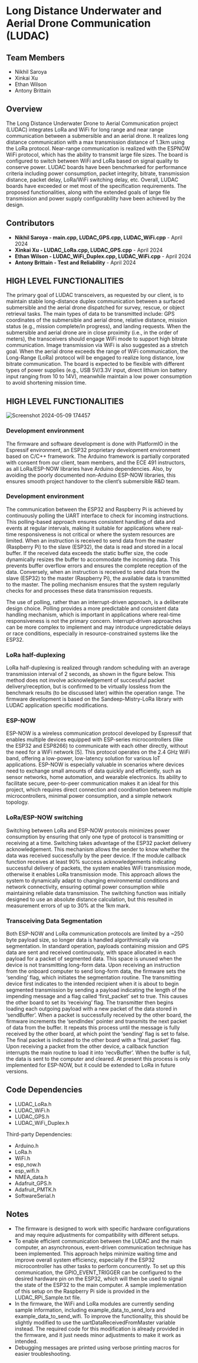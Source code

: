 # Long Distance Underwater and Aerial Drone Communication (LUDAC)

## Team Members

- Nikhil Saroya
- Xinkai Xu
- Ethan Wilson
- Antony Brittain

## Overview

The Long Distance Underwater Drone to Aerial Communication project (LUDAC) integrates LoRa and WiFi for long range and near range communication between a submersible and an aerial drone. It realizes long distance communication with a max transmission distance of 1.3km using the LoRa protocol. Near-range communication is realized with the ESPNOW WiFi protocol, which has the ability to transmit large file sizes. The board is configured to switch between WiFi and LoRa based on signal quality to conserve power. LUDAC boards have been benchmarked for performance criteria including power consumption, packet integrity, bitrate, transmission distance, packet delay, LoRa/WiFi switching delay, etc. Overall, LUDAC boards have exceeded or met most of the specification requirements. The proposed functionalities, along with the extended goals of large file transmission and power supply configurability have been achieved by the design.

## Contributors

- **Nikhil Saroya - main.cpp, LUDAC_GPS.cpp, LUDAC_WiFi.cpp** - April 2024
- **Xinkai Xu - LUDAC_LoRa.cpp, LUDAC_GPS.cpp** - April 2024
- **Ethan Wilson - LUDAC_WiFi_Duplex.cpp, LUDAC_WiFi.cpp** - April 2024
- **Antony Brittain - Test and Reliability** - April 2024

## HIGH LEVEL FUNCTIONALITIES

The primary goal of LUDAC transceivers, as requested by our client, is to maintain stable long-distance duplex communication between a surfaced submersible and the aerial drone dispatched for survey, rescue, or object retrieval tasks. The main types of data to be transmitted include: GPS coordinates of the submersible and aerial drone, relative distance, mission status (e.g., mission complete/in progress), and landing requests. When the submersible and aerial drone are in close proximity (i.e., in the order of meters), the transceivers should engage WiFi mode to support high bitrate communication. Image transmission via WiFi is also suggested as a stretch goal. When the aerial drone exceeds the range of WiFi communication, the Long-Range (LoRa) protocol will be engaged to realize long distance, low bitrate communication. The board is expected to be flexible with different types of power supplies (e.g., USB 5V/3.3V input, direct lithium ion battery input ranging from 10 to 14V), meanwhile maintain a low power consumption to avoid shortening mission time. 

## HIGH LEVEL FUNCTIONALITIES

![Screenshot 2024-05-09 174457](https://github.com/NSaroya/LUDACv2/assets/156468713/260c746f-4a29-448f-97e1-7040bcef3ed7)

### Development environment
The firmware and software development is done with PlatformIO in the Espressif environment, an ESP32 proprietary development environment based on C/C++ framework. The Arduino framework is partially corporated with consent from our client, team members, and the ECE 491 instructors, as all LoRa/ESP-NOW libraries have Arduino dependencies. Also, by avoiding the poorly documented non-Arduino ESP-NOW libraries, this ensures smooth project handover to the client’s submersible R&D team. 

### Development environment
The communication between the ESP32 and Raspberry Pi is achieved by continuously polling the UART interface to check for incoming instructions. This polling-based approach ensures consistent handling of data and events at regular intervals, making it suitable for applications where real-time responsiveness is not critical or where the system resources are limited. When an instruction is received to send data from the master (Raspberry Pi) to the slave (ESP32), the data is read and stored in a local buffer. If the received data exceeds the static buffer size, the code dynamically resizes the buffer to accommodate the incoming data. This prevents buffer overflow errors and ensures the complete reception of the data. Conversely, when an instruction is received to send data from the slave (ESP32) to the master (Raspberry Pi), the available data is transmitted to the master. The polling mechanism ensures that the system regularly checks for and processes these data transmission requests.

The use of polling, rather than an interrupt-driven approach, is a deliberate design choice. Polling provides a more predictable and consistent data handling mechanism, which is important in applications where real-time responsiveness is not the primary concern. Interrupt-driven approaches can be more complex to implement and may introduce unpredictable delays or race conditions, especially in resource-constrained systems like the ESP32.

### LoRa half-duplexing

LoRa half-duplexing is realized through random scheduling with an average transmission interval of 2 seconds, as shown in the figure below.  This method does not involve acknowledgement of successful packet delivery/reception, but is confirmed to be virtually lossless from the benchmark results (to be discussed later) within the operation range. The firmware development is based on the Sandeep-Mistry-LoRa library with LUDAC application specific modifications. 

### ESP-NOW

ESP-NOW is a wireless communication protocol developed by Espressif that enables multiple devices equipped with ESP-series microcontrollers (like the ESP32 and ESP8266) to communicate with each other directly, without the need for a WiFi network [5]. This protocol operates on the 2.4 GHz WiFi band, offering a low-power, low-latency solution for various IoT applications. ESP-NOW is especially valuable in scenarios where devices need to exchange small amounts of data quickly and efficiently, such as sensor networks, home automation, and wearable electronics. Its ability to facilitate secure, peer-to-peer communication makes it an ideal for this project, which requires direct connection and coordination between multiple microcontrollers, minimal power consumption, and a simple network topology. 

### LoRa/ESP-NOW switching

Switching between LoRa and ESP-NOW protocols minimizes power consumption by ensuring that only one type of protocol is transmitting or receiving at a time. Switching takes advantage of the ESP32 packet delivery acknowledgement. This mechanism allows the sender to know whether the data was received successfully by the peer device. If the module callback function receives at least 90% success acknowledgements indicating successful delivery of packets, the system enables WiFi transmission mode, otherwise it enables LoRa transmission mode. This approach allows the system to dynamically adapt to changing environmental conditions and network connectivity, ensuring optimal power consumption while maintaining reliable data transmission. The switching function was initially designed to use an absolute distance calculation, but this resulted in measurement errors of up to 30% at the 1km mark.

### Transceiving Data Segmentation

Both ESP-NOW and LoRa communication protocols are limited by a ~250 byte payload size, so longer data is handled algorithmically via segmentation. In standard operation, payloads containing mission and GPS data are sent and received continuously, with space allocated in each payload for a packet of segmented data. This space is unused when the device is not transmitting long-form data. Upon receiving an instruction from the onboard computer to send long-form data, the firmware sets the ‘sending’ flag, which initiates the segmentation routine. The transmitting device first indicates to the intended recipient when it is about to begin segmented transmission by sending a payload indicating the length of the impending message and a flag called ‘first_packet’ set to true. This causes the other board to set its ‘receiving’ flag. The transmitter then begins loading each outgoing payload with a new packet of the data stored in ‘sendBuffer’. When a packet is successfully received by the other board, the firmware increments the ‘sendIndex’ pointer and transmits the next packet of data from the buffer. It repeats this process until the message is fully received by the other board, at which point the ‘sending’ flag is set to false. The final packet is indicated to the other board with a ‘final_packet’ flag. Upon receiving a packet from the other device, a callback function interrupts the main routine to load it into ‘recvBuffer’. When the buffer is full, the data is sent to the computer and cleared. At present this process is only implemented for ESP-NOW, but it could be extended to LoRa in future versions. 

## Code Dependencies

- LUDAC_LoRa.h
- LUDAC_WiFi.h
- LUDAC_GPS.h
- LUDAC_WiFi_Duplex.h

Third-party Dependencies:
- Arduino.h
- LoRa.h
- WiFi.h
- esp_now.h
- esp_wifi.h
- NMEA_data.h
- Adafruit_GPS.h
- Adafruit_PMTK.h
- SoftwareSerial.h

## Notes

- The firmware is designed to work with specific hardware configurations and may require adjustments for compatibility with different setups.
- To enable efficient communication between the LUDAC and the main computer, an asynchronous, event-driven communication technique has been implemented. This approach helps minimize waiting time and improve overall system efficiency, especially if the ESP32 microcontroller has other tasks to perform concurrently. To set up this communication, the GPIO_EVENT_TRIGGER can be configured to the desired hardware pin on the ESP32, which will then be used to signal the state of the ESP32 to the main computer. A sample implementation of this setup on the Raspberry Pi side is provided in the LUDAC_RPi_Sample.txt file.
- In the firmware, the WiFi and LoRa modules are currently sending sample information, including example_data_to_send_lora and example_data_to_send_wifi. To improve the functionality, this should be slightly modified to use the uartDataReceivedFromMaster variable instead. The required code for this modification is already provided in the firmware, and it just needs minor adjustments to make it work as intended.
- Debugging messages are printed using verbose printing macros for easier troubleshooting.

